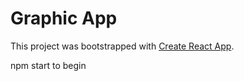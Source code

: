# Graphic App

This project was bootstrapped with [Create React App](https://github.com/facebook/create-react-app). 

npm start to begin

